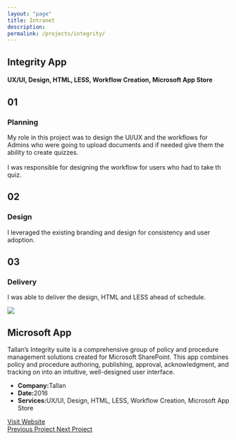 ```yaml
---
layout: "page"
title: Intranet
description:
permalink: /projects/integrity/
---
```


<style>
      @media only screen and (max-width: 475px) {
            .new-paragraph { 
                  width: 370px;
            }
            .remove-margin-top {
                  margin-top: -200px;
            }
      }
</style>

<section class="page-title parallax-section">
   <div class="row-parallax-bg">
      <div class="parallax-wrapper" style="transform: translate3d(0px, 0px, 0px);">
         <div class="parallax-bg" style="background-image: url('{{site.baseurl}}/assets/images/integrity-tallan.jpg');"></div>
      </div>
      <div class="parallax-overlay"></div>
   </div>
   <div class="centrize">
      <div class="v-center">
         <div class="container">
            <div class="row">
               <div class="col-md-8 col-md-offset-2">
                  <div class="title text-center">
                     <h1>Integrity App</h1>
                     <h4>UX/UI, Design, HTML, LESS, Workflow Creation, Microsoft App Store</h4>
                  </div>
               </div>
            </div>
         </div>
      </div>
   </div>
</section>
<section>
   <div class="container">
      <div class="row">
         <div class="col-sm-4">
            <div class="number-box">
               <div class="number-wrap">
                  <h2>01</h2>
               </div>
               <div class="number-box-content">
                  <h3>Planning</h3>
                  <p>My role in this project was to design the UI/UX and the workflows for Admins who were going to upload documents and if needed give them the ability to create quizzes.<br>
                     <br>
                     I was responsible for designing the workflow for users who had to take th quiz.
                  </p>
               </div>
            </div>
         </div>
         <div class="col-sm-4">
            <div class="number-box">
               <div class="number-wrap">
                  <h2>02</h2>
               </div>
               <div class="number-box-content">
                  <h3>Design</h3>
                  <p>I leveraged the existing branding and design for consistency and user adoption.</p>
               </div>
            </div>
         </div>
         <div class="col-sm-4">
            <div class="number-box">
               <div class="number-wrap">
                  <h2>03</h2>
               </div>
               <div class="number-box-content">
                  <h3>Delivery</h3>
                  <p>I was able to deliver the design, HTML and LESS ahead of schedule.</p>
               </div>
            </div>
         </div>
      </div>
   </div>
</section>
<section>
   <div class="container">
      <div class="row">
         <div class="col-md-7 mb-25">
            <div class="media-video"><img class="img-responsive" src="{{site.baseurl}}/assets/images/integrity-tallan.jpg"></div>
         </div>
         <div class="col-md-4 col-md-offset-1">
            <div class="title">
               <h2 class="mt-0 remove-margin-top">Microsoft App</h2>
            </div>
            <div class="section-content">
               <p>Tallan’s Integrity suite is a comprehensive group of policy and procedure management solutions created for Microsoft SharePoint. This app combines policy and procedure authoring, publishing, approval, acknowledgment, and tracking on into an intuitive, well-designed user interface.</p>
               <div class="project-info mt-25">
                  <ul>
                     <li><strong>Company:</strong>Tallan</li>
                     <li><strong>Date:</strong>2016</li>
                     <li><strong>Services:</strong>UX/UI, Design, HTML, LESS, Workflow Creation, Microsoft App Store</li>
                  </ul>
               </div>
               <div class="btn-container mt-25">
                  <a class="btn btn-color btn-block" href="https://store.office.com/en-001/app.aspx?assetid=WA104380661&ui=en-US&rs=en-001&ad=US&appredirect=false" target="_blank">Visit Website</a>
               </div>
            </div>
         </div>
      </div>
   </div>
</section>
<section class="grey-bg p-0 last-section">
   <div class="container">
      <div class="projects-controller">
         <a class="prev" href="{{ '/projects/business-card/' | relative_url }}">
            <span>
                  <i class="hc-arrow-round-back"></i> 
                  Previous Project
            </span>
         </a> 
         <a class="all" href="{{ site.baseurl }}/">
            <span>
                  <i class="hc-apps"></i>
            </span>
         </a> 
         <a class="next" href="{{ '/projects/email/' | relative_url }}">
            <span>
                  Next Project
                  <i class="hc-arrow-round-forward"></i>
            </span>
         </a>
      </div>
   </div>
</section>